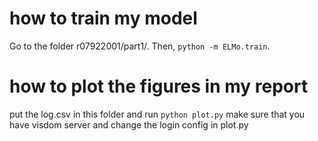 # how to train my model
Go to the folder r07922001/part1/. Then, `python -m ELMo.train`.

# how to plot the figures in my report
put the log.csv in this folder and run `python plot.py`
make sure that you have visdom server and change the login config in plot.py
